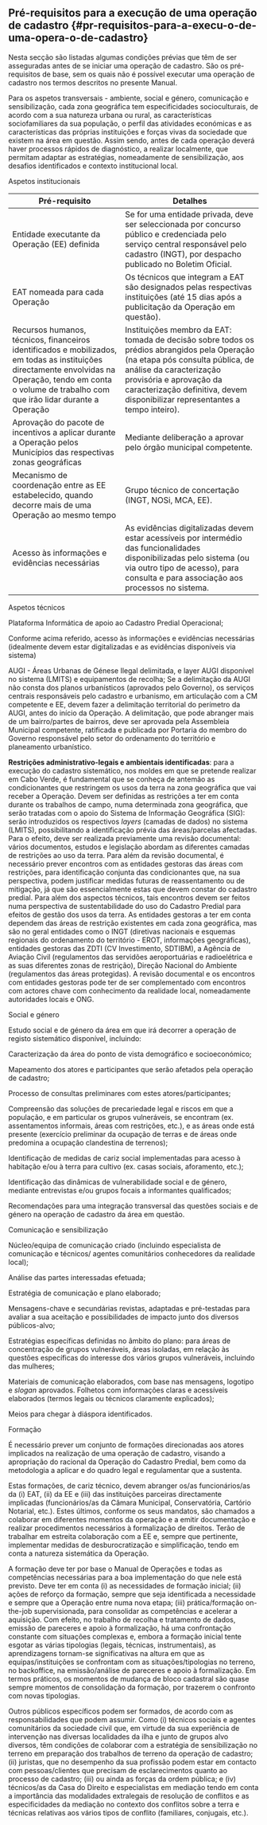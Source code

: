 ## Pré-requisitos para a execução de uma operação de cadastro {#pr-requisitos-para-a-execu-o-de-uma-opera-o-de-cadastro}

Nesta secção são listadas algumas condições prévias que têm de ser asseguradas antes de se iniciar uma operação de cadastro. São os pré-requisitos de base, sem os quais não é possível executar uma operação de cadastro nos termos descritos no presente Manual.

Para os aspetos transversais - ambiente, social e género, comunicação e sensibilização, cada zona geográfica tem especificidades socioculturais, de acordo com a sua natureza urbana ou rural, as características sociofamiliares da sua população, o perfil das atividades económicas e as características das próprias instituições e forças vivas da sociedade que existem na área em questão. Assim sendo, antes de cada operação deverá haver processos rápidos de diagnóstico, a realizar localmente, que permitam adaptar as estratégias, nomeadamente de sensibilização, aos desafios identificados e contexto institucional local.

Aspetos institucionais

| Pré-requisito | Detalhes |
| --- | --- |
| Entidade executante da Operação (EE) definida | Se for uma entidade privada, deve ser seleccionada por concurso público e credenciada pelo serviço central responsável pelo cadastro (INGT), por despacho publicado no Boletim Oficial. |
| EAT nomeada para cada Operação | Os técnicos que integram a EAT são designados pelas respectivas instituições (até 15 dias após a publicitação da Operação em questão). |
| Recursos humanos, técnicos, financeiros identificados e mobilizados, em todas as instituições directamente envolvidas na Operação, tendo em conta o volume de trabalho com que irão lidar durante a Operação | Instituições membro da EAT: tomada de decisão sobre todos os prédios abrangidos pela Operação (na etapa pós consulta pública, de análise da caracterização provisória e aprovação da caracterização definitiva, devem disponibilizar representantes a tempo inteiro). |
| Aprovação do pacote de incentivos a aplicar durante a Operação pelos Municípios das respectivas zonas geográficas | Mediante deliberação a aprovar pelo órgão municipal competente. |
| Mecanismo de coordenação entre as EE estabelecido, quando decorre mais de uma Operação ao mesmo tempo | Grupo técnico de concertação (INGT, NOSi, MCA, EE). |
| Acesso às informações e evidências necessárias | As evidências digitalizadas devem estar acessíveis por intermédio das funcionalidades disponibilizadas pelo sistema (ou via outro tipo de acesso), para consulta e para associação aos processos no sistema. |

Aspetos técnicos

Plataforma Informática de apoio ao Cadastro Predial Operacional;

Conforme acima referido, acesso às informações e evidências necessárias (idealmente devem estar digitalizadas e as evidências disponíveis via sistema)

AUGI - Áreas Urbanas de Génese Ilegal delimitada, e layer AUGI disponível no sistema (LMITS) e equipamentos de recolha; Se a delimitação da AUGI não consta dos planos urbanísticos (aprovados pelo Governo), os serviços centrais responsáveis pelo cadastro e urbanismo, em articulação com a CM competente e EE, devem fazer a delimitação territorial do perímetro da AUGI, antes do início da Operação. A delimitação, que pode abranger mais de um bairro/partes de bairros, deve ser aprovada pela Assembleia Municipal competente, ratificada e publicada por Portaria do membro do Governo responsável pelo setor do ordenamento do território e planeamento urbanístico.

**Restrições administrativo-legais e ambientais identificadas**: para a execução do cadastro sistemático, nos moldes em que se pretende realizar em Cabo Verde, é fundamental que se conheça de antemão as condicionantes que restringem os usos da terra na zona geográfica que vai receber a Operação. Devem ser definidas as restrições a ter em conta durante os trabalhos de campo, numa determinada zona geográfica, que serão tratadas com o apoio do Sistema de Informação Geográfica (SIG): serão introduzidos os respectivos _layers_ (camadas de dados) no sistema (LMITS), possibilitando a identificação prévia das áreas/parcelas afectadas. Para o efeito, deve ser realizada previamente uma revisão documental: vários documentos, estudos e legislação abordam as diferentes camadas de restrições ao uso da terra. Para além da revisão documental, é necessário prever encontros com as entidades gestoras das áreas com restrições, para identificação conjunta das condicionantes que, na sua perspectiva, podem justificar medidas futuras de reassentamento ou de mitigação, já que são essencialmente estas que devem constar do cadastro predial. Para além dos aspectos técnicos, tais encontros devem ser feitos numa perspectiva de sustentabilidade do uso do Cadastro Predial para efeitos de gestão dos usos da terra. As entidades gestoras a ter em conta dependem das áreas de restrição existentes em cada zona geográfica, mas são no geral entidades como o INGT (diretivas nacionais e esquemas regionais do ordenamento do território - EROT, informações geográficas), entidades gestoras das ZDTI (CV Investimento, SDTIBM), a Agência de Aviação Civil (regulamentos das servidões aeroportuárias e radioelétrica e as suas diferentes zonas de restrição), Direção Nacional do Ambiente (regulamentos das áreas protegidas). A revisão documental e os encontros com entidades gestoras pode ter de ser complementado com encontros com actores chave com conhecimento da realidade local, nomeadamente autoridades locais e ONG.

Social e género

Estudo social e de género da área em que irá decorrer a operação de registo sistemático disponível, incluindo:

Caracterização da área do ponto de vista demográfico e socioeconómico;

Mapeamento dos atores e participantes que serão afetados pela operação de cadastro;

Processo de consultas preliminares com estes atores/participantes;

Compreensão das soluções de precariedade legal e riscos em que a população, e em particular os grupos vulneráveis, se encontram (ex. assentamentos informais, áreas com restrições, etc.), e as áreas onde está presente (exercício preliminar da ocupação de terras e de áreas onde predomina a ocupação clandestina de terrenos);

Identificação de medidas de cariz social implementadas para acesso à habitação e/ou à terra para cultivo (ex. casas sociais, aforamento, etc.);

Identificação das dinâmicas de vulnerabilidade social e de género, mediante entrevistas e/ou grupos focais a informantes qualificados;

Recomendações para uma integração transversal das questões sociais e de género na operação de cadastro da área em questão.

Comunicação e sensibilização

Núcleo/equipa de comunicação criado (incluindo especialista de comunicação e técnicos/ agentes comunitários conhecedores da realidade local);

Análise das partes interessadas efetuada;

Estratégia de comunicação e plano elaborado;

Mensagens-chave e secundárias revistas, adaptadas e pré-testadas para avaliar a sua aceitação e possibilidades de impacto junto dos diversos públicos-alvo;

Estratégias específicas definidas no âmbito do plano: para áreas de concentração de grupos vulneráveis, áreas isoladas, em relação às questões específicas do interesse dos vários grupos vulneráveis, incluindo das mulheres;

Materiais de comunicação elaborados, com base nas mensagens, logotipo e _slogan_ aprovados. Folhetos com informações claras e acessíveis elaborados (termos legais ou técnicos claramente explicados);

Meios para chegar à diáspora identificados.

Formação

É necessário prever um conjunto de formações direcionadas aos atores implicados na realização de uma operação de cadastro, visando a apropriação do racional da Operação do Cadastro Predial, bem como da metodologia a aplicar e do quadro legal e regulamentar que a sustenta.

Estas formações, de cariz técnico, devem abranger os/as funcionários/as da (i) EAT, (ii) da EE e (iii) das instituições parceiras directamente implicadas (funcionários/as da Câmara Municipal, Conservatória, Cartório Notarial, etc.). Estes últimos, conforme os seus mandatos, são chamados a colaborar em diferentes momentos da operação e a emitir documentação e realizar procedimentos necessários à formalização de direitos. Terão de trabalhar em estreita colaboração com a EE e, sempre que pertinente, implementar medidas de desburocratização e simplificação, tendo em conta a natureza sistemática da Operação.

A formação deve ter por base o Manual de Operações e todas as competências necessárias para a boa implementação do que nele está previsto. Deve ter em conta (i) as necessidades de formação inicial; (ii) ações de reforço da formação, sempre que seja identificada a necessidade e sempre que a Operação entre numa nova etapa; (iii) prática/formação on-the-job supervisionada, para consolidar as competências e acelerar a aquisição. Com efeito, no trabalho de recolha e tratamento de dados, emissão de pareceres e apoio à formalização, há uma confrontação constante com situações complexas e, embora a formação inicial tente esgotar as várias tipologias (legais, técnicas, instrumentais), as aprendizagens tornam-se significativas na altura em que as equipas/instituições se confrontam com as situações/tipologias no terreno, no backoffice, na emissão/análise de pareceres e apoio à formalização. Em termos práticos, os momentos de mudança de bloco cadastral são quase sempre momentos de consolidação da formação, por trazerem o confronto com novas tipologias.

Outros públicos específicos podem ser formados, de acordo com as responsabilidades que podem assumir. Como (i) técnicos sociais e agentes comunitários da sociedade civil que, em virtude da sua experiência de intervenção nas diversas localidades da ilha e junto de grupos alvo diversos, têm condições de colaborar com a estratégia de sensibilização no terreno em preparação dos trabalhos de terreno da operação de cadastro; (ii) juristas, que no desempenho da sua profissão podem estar em contacto com pessoas/clientes que precisam de esclarecimentos quanto ao processo de cadastro; (iii) ou ainda as forças da ordem pública; e (iv) técnicos/as da Casa do Direito e especialistas em mediação tendo em conta a importância das modalidades extralegais de resolução de conflitos e as especificidades da mediação no contexto dos conflitos sobre a terra e técnicas relativas aos vários tipos de conflito (familiares, conjugais, etc.).